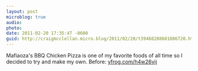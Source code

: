 ```yaml
---
layout: post
microblog: true
audio: 
photo: 
date: 2011-02-20 17:35:47 -0600
guid: http://craigmcclellan.micro.blog/2011/02/20/t39468288601886720.html
---
```

Mafiaoza's BBQ Chicken Pizza is one of my favorite foods of all time so I decided to try and make my own. Before:  [yfrog.com/h4w26vij](http://yfrog.com/h4w26vij)
